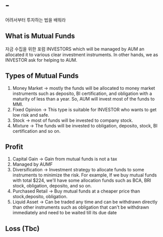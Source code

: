 # -
어려서부터 투자하는 법을 배워라

## What is Mutual Funds
자금 수집을 위한 포럼 INVESTORS which will be managed by AUM an allocated it to various clear investment instruments. In other hands, we as INVESTOR ask for helping to AUM.

## Types of Mutual Funds
1. Money Market     -> mostly the funds will be allocated to money market instruments such as deposito, BI certification, and obligation with a maturity of less than a year. So, AUM will invest most of the funds to MMI.
2. Fixed Opinion    -> This type is suitable for INVESTOR who wants to get low risk and safe.
3. Stock            -> most of funds will be invested to company stock.
4. Mixture          -> The funds will be invested to obligation, deposito, stock, BI certification and so on.

## Profit
1. Capital Gain     -> Gain from mutual funds is not a tax
2. Managed by AUMF
3. Diversification  -> Investment strategy to allocate funds to some instruments to minimize the risk. For example, If we buy mutual funds with total $224, we'll have some allocation funds such as BCA, BRI stock, obligation, deposito, and so on.
4. Purchased Retail -> Buy mutual funds at a cheaper price than stock,deposito, obligation.
5. Liquid Asset     -> Can be traded any time and can be withdrawn directly than other instruments such as obligation that can't be withdrawn immediately and need to be waited till its due date

## Loss (Tbc)

